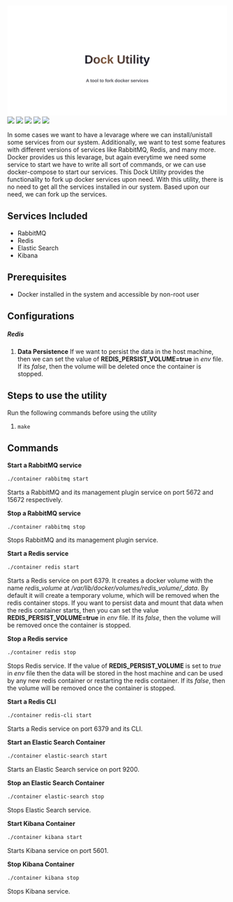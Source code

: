 ![Krisalay|Dock Util](https://raw.githubusercontent.com/krisalay/dock-util/438e95352c7ec35c0f43243e5a95440c22d8900a/assets/banner.svg)
![](https://img.shields.io/github/languages/count/krisalay/dock-util?style=for-the-badge) ![](https://img.shields.io/tokei/lines/github/krisalay/dock-util?style=for-the-badge) ![](https://img.shields.io/github/issues-raw/krisalay/dock-util?style=for-the-badge) ![](https://img.shields.io/github/v/release/krisalay/dock-util?style=for-the-badge) ![](https://img.shields.io/github/contributors/krisalay/dock-util?style=for-the-badge)

In some cases we want to have a levarage where we can install/unistall some services from our system. Additionally, we want to test some features with different versions of services like RabbitMQ, Redis, and many more.
Docker provides us this levarage, but again everytime we need some service to start we have to write all sort of commands, or we can use docker-compose to start our services.
This Dock Utility provides the functionality to fork up docker services upon need. With this utility, there is no need to get all the services installed in our system. Based upon our need, we can fork up the services.

## Services Included

- RabbitMQ
- Redis
- Elastic Search
- Kibana

## Prerequisites
- Docker installed in the system and accessible by non-root user

## Configurations
##### Redis
1. **Data Persistence**
If we want to persist the data in the host machine, then we can set the value of **REDIS_PERSIST_VOLUME=true** in *env* file. If its *false*, then the volume will be deleted once the container is stopped. 

## Steps to use the utility
Run the following commands before using the utility
1. `make`

## Commands
**Start a RabbitMQ service**
```sh
./container rabbitmq start
```
Starts a RabbitMQ and its management plugin service on port 5672 and 15672 respectively.

**Stop a RabbitMQ service**
```sh
./container rabbitmq stop
```
Stops RabbitMQ and its management plugin service.

**Start a Redis service**
```sh
./container redis start
```
Starts a Redis service on port 6379. It creates a docker volume with the name *redis_volume* at */var/lib/docker/volumes/redis_volume/_data*. By default it will create a temporary volume, which will be removed when the redis container stops. If you want to persist data and mount that data when the redis container starts, then you can set the value **REDIS_PERSIST_VOLUME=true** in *env* file. If its *false*, then the volume will be removed once the container is stopped. 

**Stop a Redis service**
```sh
./container redis stop
```
Stops Redis service. If the value of **REDIS_PERSIST_VOLUME** is set to *true* in *env* file then the data will be stored in the host machine and can be used by any new redis container or restarting the redis container. If its *false*, then the volume will be removed once the container is stopped. 

**Start a Redis CLI**
```sh
./container redis-cli start
```
Starts a Redis service on port 6379 and its CLI.

**Start an Elastic Search Container**
```sh
./container elastic-search start
```
Starts an Elastic Search service on port 9200.

**Stop an Elastic Search Container**
```sh
./container elastic-search stop
```
Stops Elastic Search service.

**Start Kibana Container**
```sh
./container kibana start
```
Starts Kibana service on port 5601.

**Stop Kibana Container**
```sh
./container kibana stop
```
Stops Kibana service.
